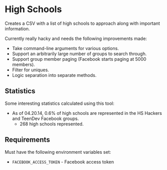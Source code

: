 # High Schools

Creates a CSV with a list of high schools to approach along with important
information.

Currently really hacky and needs the following improvements made:

- Take command-line arguments for various options.
- Support an arbitrarily large number of groups to search through.
- Support group member paging (Facebook starts paging at 5000 members).
- Filter for uniques.
- Logic separation into separate methods.

## Statistics

Some interesting statistics calculated using this tool:

- As of 04.20.14, 0.6% of high schools are represented in the HS Hackers and
  TeenDev Facebook groups.
  - 268 high schools represented.

## Requirements

Must have the following environment variables set:

- `FACEBOOK_ACCESS_TOKEN` - Facebook access token
